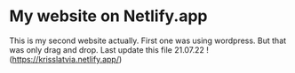 # My website on Netlify.app

This is my second website actually. First one was using wordpress.
But that was only drag and drop.
Last update this file 21.07.22 !
(https://krisslatvia.netlify.app/)
